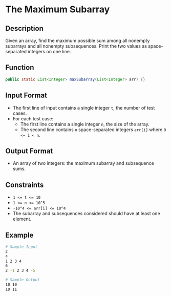 # The Maximum Subarray

## Description

Given an array, find the maximum possible sum among all nonempty subarrays and all nonempty subsequences. Print the two values as space-separated integers on one line.

## Function

```java
public static List<Integer> maxSubarray(List<Integer> arr) {}
```

## Input Format

- The first line of input contains a single integer `t`, the number of test cases.
- For each test case:
  - The first line contains a single integer `n`, the size of the array.
  - The second line contains `n` space-separated integers `arr[i]` where `0 <= i < n`.

## Output Format

- An array of two integers: the maximum subarray and subsequence sums.

## Constraints

- `1 <= t <= 10`
- `1 <= n <= 10^5`
- `-10^4 <= arr[i] <= 10^4`
- The subarray and subsequences considered should have at least one element.

## Example

```bash
# Sample Input
2
4
1 2 3 4
6
2 -1 2 3 4 -5

# Sample Output
10 10
10 11
```
